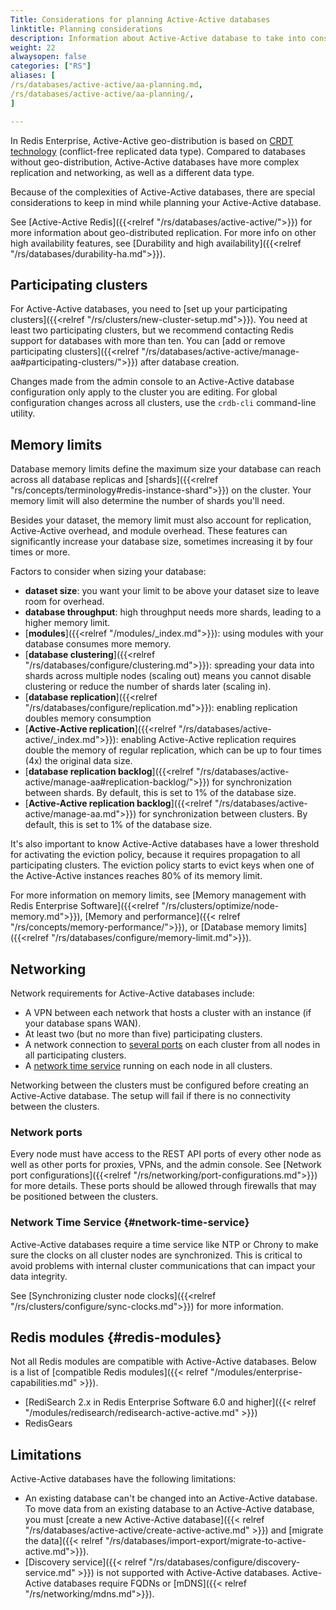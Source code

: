 ```yaml
---
Title: Considerations for planning Active-Active databases
linktitle: Planning considerations
description: Information about Active-Active database to take into consideration while planning a deployment, such as compatibility, limitations, and special configuration.
weight: 22
alwaysopen: false
categories: ["RS"]
aliases: [
/rs/databases/active-active/aa-planning.md,
/rs/databases/active-active/aa-planning/,
]

---
```


In Redis Enterprise, Active-Active geo-distribution is based on [CRDT technology](https://en.wikipedia.org/wiki/Conflict-free_replicated_data_type) (conflict-free replicated data type). Compared to databases without geo-distribution, Active-Active databases have more complex replication and networking, as well as a different data type.

Because of the complexities of Active-Active databases, there are  special considerations to keep in mind while planning your Active-Active database.

See [Active-Active Redis]({{<relref "/rs/databases/active-active/">}}) for more information about geo-distributed replication. For more info on other high availability features, see [Durability and high availability]({{<relref "/rs/databases/durability-ha.md">}}).

## Participating clusters

For Active-Active databases, you need to [set up your participating clusters]({{<relref "/rs/clusters/new-cluster-setup.md">}}). You need at least two participating clusters, but we recommend contacting Redis support for databases with more than ten. You can [add or remove participating clusters]({{<relref "/rs/databases/active-active/manage-aa#participating-clusters/">}}) after database creation.

Changes made from the admin console to an Active-Active database configuration only apply to the cluster you are editing. For global configuration changes across all clusters, use the `crdb-cli` command-line utility.

## Memory limits

Database memory limits define the maximum size your database can reach across all database replicas and [shards]({{<relref "rs/concepts/terminology#redis-instance-shard">}}) on the cluster. Your memory limit will also determine the number of shards you'll need.

Besides your dataset, the memory limit must also account for replication, Active-Active overhead, and module overhead. These features can significantly increase your database size, sometimes increasing it by four times or more.

Factors to consider when sizing your database:

- **dataset size**: you want your limit to be above your dataset size to leave room for overhead.
- **database throughput**: high throughput needs more shards, leading to a higher memory limit.
- [**modules**]({{<relref "/modules/_index.md">}}): using modules with your database consumes more memory.
- [**database clustering**]({{<relref "/rs/databases/configure/clustering.md">}}): spreading your data into shards across multiple nodes (scaling out) means you cannot disable clustering or reduce the number of shards later (scaling in).
- [**database replication**]({{<relref "/rs/databases/configure/replication.md">}}): enabling replication doubles memory consumption
- [**Active-Active replication**]({{<relref "/rs/databases/active-active/_index.md">}}): enabling Active-Active replication requires double the memory of regular replication, which can be up to four times (4x) the original data size.
- [**database replication backlog**]({{<relref "/rs/databases/active-active/manage-aa#replication-backlog/">}}) for synchronization between shards. By default, this is set to 1% of the database size.
- [**Active-Active replication backlog**]({{<relref "/rs/databases/active-active/manage-aa.md">}}) for synchronization between clusters. By default, this is set to 1% of the database size.

It's also important to know Active-Active databases have a lower threshold for activating the eviction policy, because it requires propagation to all participating clusters. The eviction policy starts to evict keys when one of the Active-Active instances reaches 80% of its memory limit. 

For more information on memory limits, see [Memory management with Redis Enterprise Software]({{<relref "/rs/clusters/optimize/node-memory.md">}}), [Memory and performance]({{< relref "/rs/concepts/memory-performance/">}}), or [Database memory limits]({{<relref "/rs/databases/configure/memory-limit.md">}}).

## Networking

Network requirements for Active-Active databases include:

- A VPN between each network that hosts a cluster with an instance (if your database spans WAN).
- At least two (but no more than five) participating clusters.
- A network connection to [several ports](#network-ports) on each cluster from all nodes in all participating clusters.
- A [network time service](#network-time-service) running on each node in all clusters.

Networking between the clusters must be configured before creating an Active-Active database. The setup will fail if there is no connectivity between the clusters.

### Network ports

Every node must have access to the REST API ports of every other node as well as other ports for proxies, VPNs, and the admin console. See [Network port configurations]({{<relref "/rs/networking/port-configurations.md">}}) for more details. These ports should be allowed through firewalls that may be positioned between the clusters.

### Network Time Service {#network-time-service}

Active-Active databases require a time service like NTP or Chrony to make sure the clocks on all cluster nodes are synchronized.
This is critical to avoid problems with internal cluster communications that can impact your data integrity.

See [Synchronizing cluster node clocks]({{<relref "/rs/clusters/configure/sync-clocks.md">}}) for more information.

## Redis modules {#redis-modules}

Not all Redis modules are compatible with Active-Active databases. Below is a list of [compatible Redis modules]({{< relref "/modules/enterprise-capabilities.md" >}}).

- [RediSearch 2.x in Redis Enterprise Software 6.0 and higher]({{< relref "/modules/redisearch/redisearch-active-active.md" >}})
- RedisGears

## Limitations

Active-Active databases have the following limitations:

- An existing database can't be changed into an Active-Active database. To move data from an existing database to an Active-Active database, you must [create a new Active-Active database]({{< relref "/rs/databases/active-active/create-active-active.md" >}}) and [migrate the data]({{< relref "/rs/databases/import-export/migrate-to-active-active.md">}}).
- [Discovery service]({{< relref "/rs/databases/configure/discovery-service.md" >}}) is not supported with Active-Active databases. Active-Active databases require FQDNs or [mDNS]({{< relref "/rs/networking/mdns.md">}}).
